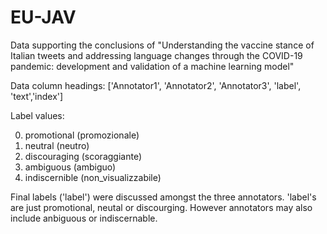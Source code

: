 # EU-JAV
Data supporting the conclusions of 
"Understanding the vaccine stance of Italian tweets and addressing language changes through the COVID-19 pandemic: 
development and validation of a machine learning model"

Data column headings:
['Annotator1', 'Annotator2', 'Annotator3', 'label', 'text','index']

Label values:


0.    promotional (promozionale)
1.    neutral (neutro)
2.    discouraging (scoraggiante)
3.    ambiguous (ambiguo) 
4.    indiscernible (non_visualizzabile)

Final labels ('label') were discussed amongst the three annotators.
'label's are just promotional, neutal or discourging. However annotators may also include anbiguous or indiscernable.
